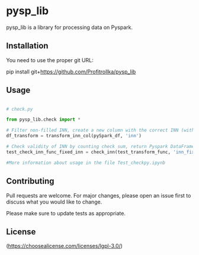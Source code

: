 # pysp_lib

pysp_lib is a library for processing data on Pyspark.

## Installation

You need to use the proper git URL:

pip install git+https://github.com/Profitrollka/pysp_lib


## Usage

```python

# check.py

from pysp_lib.check import *

# Filter non-filled INN, create a new column with the correct INN (without letters, with zero added at the beginning of the INN, if the length of the INN is not correct), retern Pyspark DataFrame with extra column containing fixed INN.
df_transform = transform_inn_col(pySpark_df, 'inn')

# Check validity of INN by counting check sum, return Pyspark DataFrame with extra column containing flag validity of INN.
test_check_inn_func_fixed_inn = check_inn(test_transform_func, 'inn_fixed')

#More information about usage in the file Test_checkpy.ipynb

```

## Contributing
Pull requests are welcome. For major changes, please open an issue first to discuss what you would like to change.

Please make sure to update tests as appropriate.

## License
(https://choosealicense.com/licenses/lgpl-3.0/)
